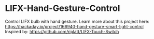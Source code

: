 # LIFX-Hand-Gesture-Control
Control LIFX bulb with hand gesture.
Learn more about this project here: https://hackaday.io/project/166940-hand-gesture-smart-light-control
Inspired by: https://github.com/riplatt/LIFX-Touch-Switch
